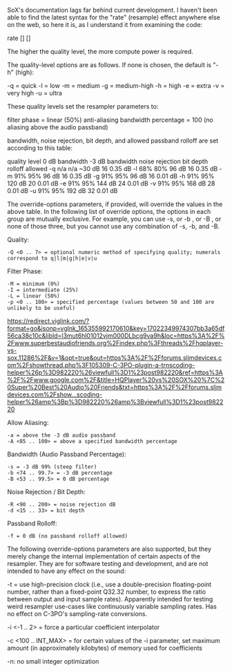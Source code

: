 
SoX's documentation lags far behind current development. I haven't been able to find the latest syntax for the "rate" (resample) effect anywhere else on the web, so here it is, as I understand it from examining the code:

rate [<quality-level>] [<override-options>] <rate>

The higher the quality level, the more compute power is required.

The quality-level options are as follows. If none is chosen, the default is "-h" (high):

-q = quick
-l = low
-m = medium
-g = medium-high
-h = high
-e = extra
-v = very high
-u = ultra

These quality levels set the resampler parameters to:

filter phase = linear (50%)
anti-aliasing bandwidth percentage = 100 (no aliasing above the audio passband)

bandwidth, noise rejection, bit depth, and allowed passband rolloff are set according to this table:

quality
level 	0 dB
bandwidth 	-3 dB
bandwidth 	noise
rejection 	bit
depth 	rolloff
allowed
-q 	n/a 	n/a 	~30 dB 	16 	0.35 dB
-l 	68% 	80% 	96 dB 	16 	0.35 dB
-m 	91% 	95% 	96 dB 	16 	0.35 dB
-g 	91% 	95% 	96 dB 	16 	0.01 dB
-h 	91% 	95% 	120 dB 	20 	0.01 dB
-e 	91% 	95% 	144 dB 	24 	0.01 dB
-v 	91% 	95% 	168 dB 	28 	0.01 dB
-u 	91% 	95% 	192 dB 	32 	0.01 dB

The override-options parameters, if provided, will override the values in the above table. In the following list of override options, the options in each group are mutually exclusive. For example, you can use -s, or -b <n>, or -B <n>, or none of those three, but you cannot use any combination of -s, -b, and -B.

Quality:

    -Q <0 .. 7> = optional numeric method of specifying quality; numerals correspond to q|l|m|g|h|e|v|u


Filter Phase:

    -M = minimum (0%)
    -I = intermediate (25%)
    -L = linear (50%)
    -p <0 .. 100> = specified percentage (values between 50 and 100 are unlikely to be useful)


https://redirect.viglink.com/?format=go&jsonp=vglnk_165355992170610&key=17022349974307bb3a65df56ca38c10c&libId=l3mut6hl01012vjm000DLbcg9va9h&loc=https%3A%2F%2Fwww.superbestaudiofriends.org%2Findex.php%3Fthreads%2Fhqplayer-vs-sox.11286%2F&v=1&opt=true&out=https%3A%2F%2Fforums.slimdevices.com%2Fshowthread.php%3F105309-C-3PO-plugin-a-trnscoding-helper%26p%3D982220%26viewfull%3D1%23post982220&ref=https%3A%2F%2Fwww.google.com%2F&title=HQPlayer%20vs%20SOX%20%7C%20Super%20Best%20Audio%20Friends&txt=https%3A%2F%2Fforums.slimdevices.com%2Fshow...scoding-helper%26amp%3Bp%3D982220%26amp%3Bviewfull%3D1%23post982220
  
Allow Aliasing:

    -a = above the -3 dB audio passband
    -A <85 .. 100> = above a specified bandwidth percentage


Bandwidth (Audio Passband Percentage):

    -s = -3 dB 99% (steep filter)
    -b <74 .. 99.7> = -3 dB percentage
    -B <53 .. 99.5> = 0 dB percentage


Noise Rejection / Bit Depth:

    -R <90 .. 200> = noise rejection dB
    -d <15 .. 33> = bit depth


Passband Rolloff:

    -f = 0 dB (no passband rolloff allowed)


The following override-options parameters are also supported, but they merely change the internal implementation of certain aspects of the resampler. They are for software testing and development, and are not intended to have any effect on the sound:

-t = use high-precision clock (i.e., use a double-precision floating-point number, rather than a fixed-point Q32.32 number, to express the ratio between output and input sample rates). Apparently intended for testing weird resampler use-cases like continuously variable sampling rates. Has no effect on C-3PO's sampling-rate conversions.

-i <-1 .. 2> = force a particular coefficient interpolator

-c <100 .. INT_MAX> = for certain values of the -i parameter, set maximum amount (in approximately kilobytes) of memory used for coefficients

-n: no small integer optimization
